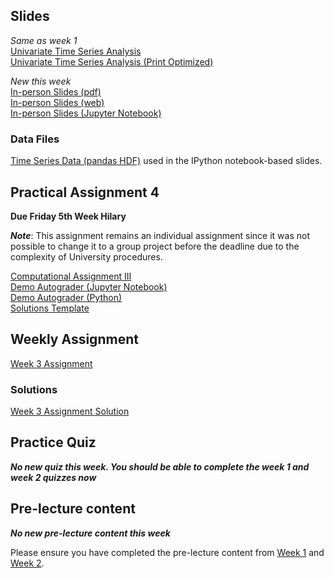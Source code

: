 <!--
.. title: Financial Econometrics II: Week 3
.. slug: hilary-term-3
.. date: 2020-11-27 17:51:04 UTC
.. tags: teaching, mfe
.. category: teaching 
.. link: 
.. description: Teaching resources for MFE Financial Econometrics II Week 3
.. type: text
.. jumbotron_color: #002147
.. jumbotron_light: True
.. jumbotron: MFE Financial Econometrics II: Week 3
.. jumbotron_text: Teaching material from Week 3.
-->

## Slides

_Same as week 1_ <br/>
[Univariate Time Series Analysis](/files/teaching/mfe/slides/time_series_slides_2020-2021.pdf) <br />
[Univariate Time Series Analysis (Print Optimized)](/files/teaching/mfe/slides/time_series_slides_2020-2021-print.pdf)

_New this week_ <br/>
[In-person Slides (pdf)](/files/teaching/mfe/slides/time-series-slides-2020-21-in-person-week-3.pdf)  <br />
[In-person Slides (web)](/files/teaching/mfe/slides/time-series-slides-2020-21-in-person-week-3.html)  <br />
[In-person Slides (Jupyter Notebook)](/files/teaching/mfe/slides/time-series-slides-2020-21-in-person-week-3.ipynb)  <br />

### Data Files

[Time Series Data (pandas HDF)](/files/teaching/mfe/data/time-series-data.h5) used in the IPython notebook-based slides.

## Practical Assignment 4

**Due Friday 5th Week Hilary**

**_Note_**: This assignment remains an individual assignment since it was not possible to change it to a group project before the deadline due to the complexity of University procedures.

[Computational Assignment III](/files/teaching/mfe/assignments/mfe-fe-computational-exercise-3-2020-2021.pdf) <br />
[Demo Autograder (Jupyter Notebook)](/files/teaching/mfe/assignments/demo-autograder-pw3.ipynb) <br />
[Demo Autograder (Python)](/files/teaching/mfe/assignments/demo-autograder-pw3.py) <br />
[Solutions Template](/files/teaching/mfe/assignments/solutions-pw3.py)

## Weekly Assignment

[Week 3 Assignment](/files/teaching/mfe/homework/ht-week-3-assignment.pdf) 

### Solutions ###

[Week 3 Assignment Solution](/files/teaching/mfe/homework/ht-week-3-assignment-answers.pdf)

## Practice Quiz

**_No new quiz this week. You should be able to complete the week 1 and week 2 quizzes now_**

## Pre-lecture content

**_No new pre-lecture content this week_**

Please ensure you have completed the pre-lecture content from [Week 1](../hilary-term-1) and [Week 2](../hilary-term-2).
